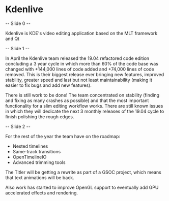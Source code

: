# Kdenlive

-- Slide 0 --

Kdenlive is KDE's video editing application based on the MLT framework and Qt

-- Slide 1 --

In April the Kdenlive team released the 19.04 refactored code edition concluding a 3 year cycle in which more than 60% of the code base was changed with +144,000 lines of code added and +74,000 lines of code removed. This is their biggest release ever bringing new features, improved stability, greater speed and last but not least maintainability (making it easier to fix bugs and add new features).

There is still work to be done! The team concentrated on stability (finding and fixing as many crashes as possible) and that the most important functionality for a slim editing workflow works. There are still known issues in which they will dedicate the next 3 monthly releases of the 19.04 cycle to finish polishing the rough edges.

-- Slide 2 --

For the rest of the year the team have on the roadmap:

* Nested timelines
* Same-track transitions
* OpenTimelineIO
* Advanced trimming tools

The Titler will be getting a rewrite as part of a GSOC project, which means that text animations will be back.

Also work has started to improve OpenGL support to eventually add GPU accelerated effects and rendering.

